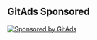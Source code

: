 ## GitAds Sponsored
[![Sponsored by GitAds](https://gitads.dev/v1/ad-serve?source=arnabnandy7/springbootangularecommerce@github)](https://gitads.dev/v1/ad-track?source=arnabnandy7/springbootangularecommerce@github)

